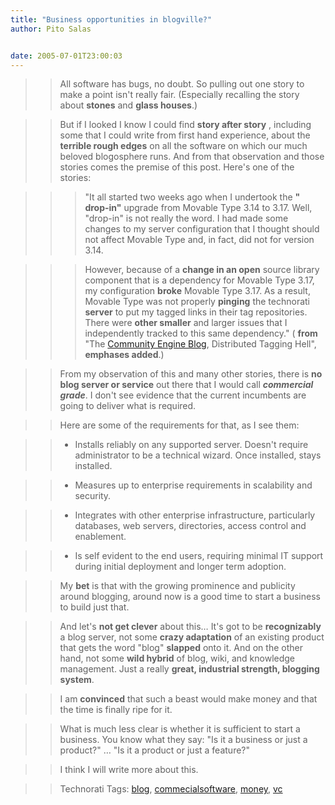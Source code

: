 ```yaml
---
title: "Business opportunities in blogville?"
author: Pito Salas


date: 2005-07-01T23:00:03
---
```



>>

>> All software has bugs, no doubt. So pulling out one story to make a point
isn't really fair. (Especially recalling the story about **stones** and
**glass houses**.)

>>

>> But if I looked I know I could find **story after story** , including some
that I could write from first hand experience, about the **terrible rough
edges** on all the software on which our much beloved blogosphere runs. And
from that observation and those stories comes the premise of this post. Here's
one of the stories:

>>

>>> "It all started two weeks ago when I undertook the **" drop-in"** upgrade
from Movable Type 3.14 to 3.17. Well, "drop-in" is not really the word. I had
made some changes to my server configuration that I thought should not affect
Movable Type and, in fact, did not for version 3.14.

>>>

>>> However, because of a **change in an open** source library component that
is a dependency for Movable Type 3.17, my configuration **broke** Movable Type
3.17. As a result, Movable Type was not properly **pinging** the technorati
**server** to put my tagged links in their tag repositories. There were
**other smaller** and larger issues that I independently tracked to this same
dependency." ( **from** "The [Community Engine
Blog](<http://thecommunityengine.com/home/archives/2005/06/distributed_tag.html>),
Distributed Tagging Hell", **emphases added**.)

>>

>> From my observation of this and many other stories, there is **no blog
server or service** out there that I would call **_commercial grade_**. I
don't see evidence that the current incumbents are going to deliver what is
required.

>>

>> Here are some of the requirements for that, as I see them:

>>

>>   * Installs reliably on any supported server. Doesn't require
administrator to be a technical wizard. Once installed, stays installed.

>>

>>   * Measures up to enterprise requirements in scalability and security.

>>

>>   * Integrates with other enterprise infrastructure, particularly
databases, web servers, directories, access control and enablement.

>>

>>   * Is self evident to the end users, requiring minimal IT support during
initial deployment and longer term adoption.

>>

>>

>>

>> My **bet** is that with the growing prominence and publicity around
blogging, around now is a good time to start a business to build just that.

>>

>> And let's **not get clever** about this… It's got to be **recognizably** a
blog server, not some **crazy adaptation** of an existing product that gets
the word "blog" **slapped** onto it. And on the other hand, not some **wild
hybrid** of blog, wiki, and knowledge management. Just a really **great,
industrial strength, blogging system**.

>>

>> I am **convinced** that such a beast would make money and that the time is
finally ripe for it.

>>

>> What is much less clear is whether it is sufficient to start a business.
You know what they say: "Is it a business or just a product?" … "Is it a
product or just a feature?"

>>

>> I think I will write more about this.

>>

>> Technorati Tags: [blog](<http://technorati.com/tag/blog>),
[commecialsoftware](<http://technorati.com/tag/commecialsoftware>),
[money](<http://technorati.com/tag/money>),
[vc](<http://technorati.com/tag/vc>)



